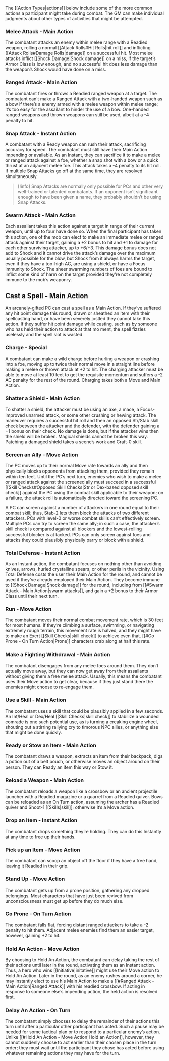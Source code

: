 The [[Action Types|actions]] below include some of the more common actions a participant might take during combat. The GM can make individual judgments about other types of activities that might be attempted.
### Melee Attack - Main Action
The combatant attacks an enemy within melee range with a Readied weapon, rolling a normal [[Attack Rolls#Hit Rolls|hit roll]] and inflicting [[Attack Rolls#Damage Rolls|damage]] on a successful hit. Most melee attacks inflict [[Shock Damage|Shock damage]] on a miss, if the target’s Armor Class is low enough, and no successful hit does less damage than the weapon’s Shock would have done on a miss.
### Ranged Attack - Main Action 
The combatant fires or throws a Readied ranged weapon at a target. The combatant can’t make a Ranged Attack with a two-handed weapon such as a bow if there’s a enemy armed with a melee weapon within melee range; it’s too easy for the assailant to hinder the use of a bow. One-handed ranged weapons and thrown weapons can still be used, albeit at a -4 penalty to hit.
### Snap Attack - Instant Action
A combatant with a Ready weapon can rush their attack, sacrificing accuracy for speed. The combatant must still have their Main Action impending or available. As an Instant, they can sacrifice it to make a melee or ranged attack against a foe, whether a snap shot with a bow or a quick thrust at an adjacent melee foe. This attack takes a -4 penalty to its hit roll. If multiple Snap Attacks go off at the same time, they are resolved simultaneously. 

> [!info]
> Snap Attacks are normally only possible for PCs and other very well-trained or talented combatants. If an opponent isn’t significant enough to have been given a name, they probably shouldn’t be using Snap Attacks.
### Swarm Attack - Main Action
Each assailant takes this action against a target in range of their current weapon, until up to four have done so. When the final participant has taken this action, one of the mob can elect to make an immediate melee or ranged attack against their target, gaining a +2 bonus to hit and +1 to damage for each other surviving attacker, up to +6/+3. This damage bonus does not add to Shock and it cannot drive the attack’s damage over the maximum usually possible for the blow, but Shock from it always harms the target, even if they have a too-high AC, are using a shield, or have a Focus immunity to Shock. The sheer swarming numbers of foes are bound to inflict some kind of harm on the target provided they’re not completely immune to the mob’s weaponry.
## Cast a Spell - Main Action
An arcanely-gifted PC can cast a spell as a Main Action. If they’ve suffered any hit point damage this round, drawn or sheathed an item with their spellcasting hand, or have been severely jostled they cannot take this action. If they suffer hit point damage while casting, such as by someone who has held their action to attack at that mo ment, the spell fizzles uselessly and the spell slot is wasted.
### Charge - Special
A combatant can make a wild charge before hurling a weapon or crashing into a foe, moving up to twice their normal move in a straight line before making a melee or thrown attack at +2 to hit. The charging attacker must be able to move at least 10 feet to get the requisite momentum and suffers a -2 AC penalty for the rest of the round. Charging takes both a Move and Main Action.
### Shatter a Shield - Main Action
To shatter a shield, the attacker must be using an axe, a mace, a Focus-improved unarmed attack, or some other crushing or hewing attack. The maneuver requires a successful hit roll and then an opposed Str/Stab skill check between the attacker and the defender, with the defender gaining a +1 bonus on their check. No damage is done, but if the attacker wins then the shield will be broken. Magical shields cannot be broken this way. Patching a damaged shield takes a scene’s work and Craft-0 skill.
### Screen an Ally - Move Action
The PC moves up to their normal Move rate towards an ally and then physically blocks opponents from attacking them, provided they remain within ten feet. Until the PC’s next turn, enemies who wish to make a melee or ranged attack against the screened ally must succeed in a successful [[Skill Checks#Opposed Skill Checks|Str or Dex-based opposed skill check]] against the PC using the combat skill applicable to their weapon; on a failure, the attack roll is automatically directed toward the screening PC.

A PC can screen against a number of attackers in one round equal to their combat skill; thus, Stab-2 lets them block the attacks of two different attackers. PCs with level-0 or worse combat skills can’t effectively screen. Multiple PCs can try to screen the same ally; in such a case, the attacker’s skill check is compared against all blockers and the lowest-rolling successful blocker is at tacked. PCs can only screen against foes and attacks they could plausibly physically parry or block with a shield.
### Total Defense - Instant Action
As an Instant action, the combatant focuses on nothing other than avoiding knives, arrows, hurled crystalline spears, or other perils in the vicinity. Using Total Defense costs the user their Main Action for the round, and cannot be used if they’ve already employed their Main Action. They become immune to [[Shock Damage|Shock damage]] for the round, including from [[#Swarm Attack - Main Action|swarm attacks]], and gain a +2 bonus to their Armor Class until their next turn.
### Run - Move Action
The combatant moves their normal combat movement rate, which is 30 feet for most humans. If they’re climbing a surface, swimming, or navigating extremely rough terrain, this movement rate is halved, and they might have to make an Exert [[Skill Checks|skill check]] to achieve even that. [[#Go Prone - On Turn Action|Prone]] characters crab along at half this rate.
### Make a Fighting Withdrawal - Main Action
The combatant disengages from any melee foes around them. They don’t actually move away, but they can now get away from their assailants without giving them a free melee attack. Usually, this means the combatant uses their Move action to get clear, because if they just stand there the enemies might choose to re-engage them.
### Use a Skill - Main Action
The combatant uses a skill that could be plausibly applied in a few seconds. An Int/Heal or Dex/Heal [[Skill Checks|skill check]] to stabilize a wounded comrade is one such potential use, as is turning a creaking engine wheel, shouting out a stirring rallying cry to timorous NPC allies, or anything else that might be done quickly.
### Ready or Stow an Item - Main Action
The combatant draws a weapon, extracts an item from their backpack, digs a potion out of a belt pouch, or otherwise moves an object around on their person. They can Ready an item this way or Stow it.
### Reload a Weapon - Main Action
The combatant reloads a weapon like a crossbow or an ancient projectile launcher with a Readied magazine or a quarrel from a Readied quiver. Bows can be reloaded as an On Turn action, assuming the archer has a Readied quiver and Shoot-1 [[Skills|skill]]; otherwise it’s a Move action.
### Drop an Item - Instant Action
The combatant drops something they’re holding. They can do this Instantly at any time to free up their hands.
### Pick up an Item - Move Action
The combatant can scoop an object off the floor if they have a free hand, leaving it Readied in their grip.
### Stand Up - Move Action
The combatant gets up from a prone position, gathering any dropped belongings. Most characters that have just been revived from unconsciousness must get up before they do much else.
### Go Prone - On Turn Action
The combatant falls flat, forcing distant ranged attackers to take a -2 penalty to hit them. Adjacent melee enemies find them an easier target, however, gaining +2 to hit.
### Hold An Action - Move Action
By choosing to Hold An Action, the combatant can delay taking the rest of their actions until later in the round, activating them as an Instant action. Thus, a hero who wins [[Initiative|initative]] might use their Move action to Hold An Action. Later in the round, as an enemy rushes around a corner, he may Instantly elect to use his Main Action to make a [[#Ranged Attack - Main Action|Ranged Attack]] with his readied crossbow. If acting in response to someone else’s impending action, the held action is resolved first.
### Delay An Action - On Turn
The combatant simply chooses to delay the remainder of their actions this turn until after a particular other participant has acted. Such a pause may be needed for some tactical plan or to respond to a particular enemy’s action. Unlike [[#Hold An Action - Move Action|Hold an Action]], however, they cannot suddenly choose to act earlier than their chosen place in the turn order; they must wait until the participant they chose has acted before using whatever remaining actions they may have for the turn.